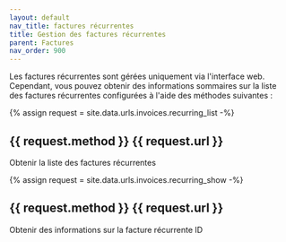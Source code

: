 ```yaml
---
layout: default
nav_title: factures récurrentes
title: Gestion des factures récurrentes
parent: Factures
nav_order: 900
---
```

Les factures récurrentes sont gérées uniquement via l'interface web. Cependant, vous pouvez obtenir des informations sommaires sur la liste des factures récurrentes configurées à l'aide des méthodes suivantes :

{% assign request = site.data.urls.invoices.recurring_list -%}
## {{ request.method }} {{ request.url }}

Obtenir la liste des factures récurrentes

{% assign request = site.data.urls.invoices.recurring_show -%}
## {{ request.method }} {{ request.url }}

Obtenir des informations sur la facture récurrente ID
